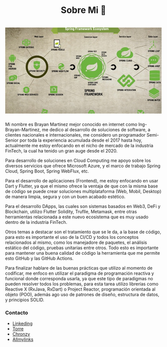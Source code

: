 <h1 align="center"> Sobre Mi 👋</h1>

<h1 align="center">
  <img src="https://github.com/Ing-Brayan-Martinez/Ing-Brayan-Martinez/blob/master/docs/spring-ecosystem-750x410.jpg" alt="Code" width="800"/>
</h1>

Mi nombre es Brayan Martinez mejor conocido en internet como Ing-Brayan-Martinez, me dedico al desarrollo de soluciones 
de software, a clientes nacionales e internacionales, me considero un programador Semi-Senior por toda la experiencia 
acumulada desde el 2017 hasta hoy, actualmente me estoy enfocando en el nicho de mercado de la industria FinTech, la 
cual ha tenido un gran auge desde el 2020.

Para desarrollo de soluciones en Cloud Computing me apoyo sobre los diversos servicios que ofrece Microsoft Azure, y 
el marco de trabajo Spring Cloud, Spring Boot, Spring WebFlux, etc.

Para el desarrollo de aplicaciones (Frontend), me estoy enfocando en usar Dart y Flutter, ya que el mismo ofrece la 
ventaja de que con la misma base de código se puede crear soluciones multiplataforma (Web, Mobil, Desktop) de manera 
limpia, segura y con un buen acabado estético.

Para el desarrollo DApps, las cuales son sistemas basados en Web3, DeFi y Blockchain, utilizo Flutter Solidity, Truflle,
Metamask, entre otras herramientas relacionada a este nuevo ecosistema que es muy usado dentro de la industria FinTech.

Otros temas a destacar son el tratamiento que se le da, a la base de código, para esto es importante el uso de la CI/CD 
y todos los conceptos relacionados al mismo, como los manejadore de paquetes, el análisis estático del código, pruebas 
unitarias entre otros. Todo esto es importante para mantener una buena calidad de código la herramienta que me permite 
esto GitHub y las GitHub Actions.

Para finalizar hablare de las buenas prácticas que utilizo al momento de codificar, me enfoco en utilizar el paradigma 
de programación reactiva y funcional donde corresponda usarla, ya que este tipo de paradigmas no pueden resolver todos 
los problemas, para esta tarea utilizo librerías como Reactive X (RxJava, RxDart) o Project Reactor, programación 
orientada al objeto (POO), además ago uso de patrones de diseño, estructura de datos, y principios SOLID.

### Contacto

- [Linkeding](https://www.linkedin.com/in/ing-brayan-martinez)
- [Torre](https://torre.co/es/ingbrayanmartinez?s=HAjTiGLa3w)
- [Chronzy](https://www.chronzy.com/Ing-Brayan-Martinez)
- [Allmylinks](https://allmylinks.com/ing-brayan-martinez)
